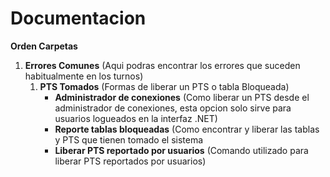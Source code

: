 # Documentacion 

__Orden Carpetas__
1. __Errores Comunes__ (Aqui podras encontrar los errores que suceden habitualmente en los turnos)
    1. __PTS Tomados__ (Formas de liberar un PTS o tabla Bloqueada)   
        -  __Administrador de conexiones__ (Como liberar un PTS desde el administrador de conexiones, esta opcion solo sirve para usuarios logueados en la interfaz .NET)
        -  __Reporte tablas bloqueadas__ (Como encontrar y liberar las tablas y PTS que tienen tomado el sistema
        -  __Liberar PTS reportado por usuarios__ (Comando utilizado para liberar PTS reportados por usuarios)    
